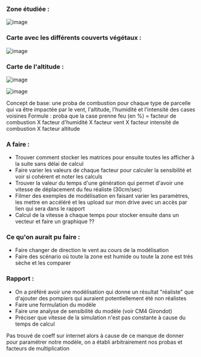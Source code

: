<h3>Zone étudiée :</h3>

![image](https://user-images.githubusercontent.com/92827382/202258412-4162d9cf-3c47-4ca9-9695-1b0af9f15dae.png)

<h3> Carte avec les différents couverts végétaux :</h3>

![image](https://user-images.githubusercontent.com/92827382/202259317-9d922d98-4919-4bdc-b853-e56450142215.png)


<h3> Carte de l'altitude :</h3>

![image](https://user-images.githubusercontent.com/92827382/199605937-7257bc75-9346-4843-9913-4ddb1235babe.png)

![image](https://user-images.githubusercontent.com/92827382/202864202-db2d7b44-7fa1-4399-9d72-9e94a946f4d9.png)


Concept de base: une proba de combustion pour chaque type de parcelle qui va être impactée par le vent, l'altitude, l'humidité et l'intensité des cases voisines
Formule : proba que la case prenne feu (en %) = facteur de combustion X facteur d'humidité X facteur vent X facteur intensité de combustion X facteur altitude

<h3> A faire : </h3>

- Trouver comment stocker les matrices pour ensuite toutes les afficher à la suite sans délai de calcul
- Faire varier les valeurs de chaque facteur pour calculer la sensibilité et voir si cohérent et noter les calculs
- Trouver la valeur du temps d'une génération qui permet d'avoir une vitesse de déplacement du feu réaliste (30cm/sec)
- Filmer des exemples de modélisation en faisant varier les paramètres, les mettre en accéléré et les upload sur mon drive avec un accès par lien qui sera dans le rapport
- Calcul de la vitesse à chaque temps pour stocker ensuite dans un vecteur et faire un graphique ??



<h3> Ce qu'on aurait pu faire : </h3>

- Faire changer de direction le vent au cours de la modélisation
- Faire des scénario où toute la zone est humide ou toute la zone est très sèche et les comparer

<h3>Rapport : </h3> 

- On a préféré avoir une modélisation qui donne un résultat "réaliste" que d'ajouter des pompiers qui auraient potentiellement été non réalistes 
- Faire une formulation du modèle
- Faire une analyse de sensibilité du modèle (voir CM4 Girondot)
- Préciser que vitesse de la simulation n'est pas constante à cause du temps de calcul


Pas trouvé de coeff sur internet alors à cause de ce manque de donner pour paramétrer notre modèle, on a établi arbitrairement nos probas et facteurs de multiplication
